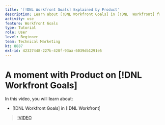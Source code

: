 ```yaml
---
title: '[!DNL Workfront Goals] Explained by Product'
description: Learn about [!DNL Workfront Goals] in [!DNL  Workfront] from the Product team.
activity: use
feature: Workfront Goals
type: Tutorial
role: User
level: Beginner
team: Technical Marketing
kt: 8887
exl-id: 42327448-227b-428f-93aa-6039db1291e5
---
```

# A moment with Product on [!DNL Workfront Goals]

In this video, you will learn about:

* [!DNL Workfront Goals] in [!DNL  Workfront]

>[!VIDEO](https://video.tv.adobe.com/v/335181/?quality=12)
